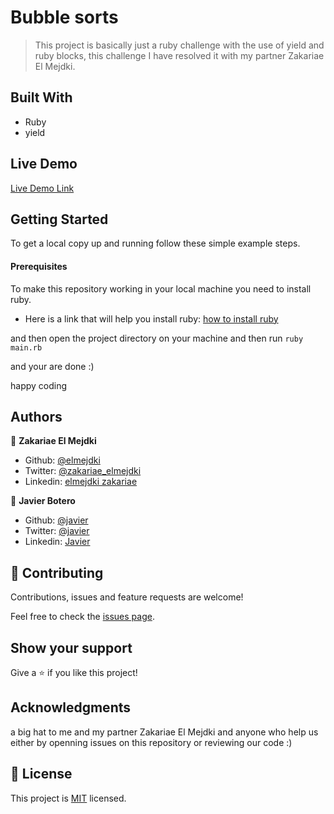 # Bubble sorts

> This project is basically just a ruby challenge with the use of yield and ruby blocks, this challenge I have resolved it with my partner Zakariae El Mejdki. 

## Built With
- Ruby
- yield

## Live Demo

[Live Demo Link](https://repl.it/repls/IndelibleBigWeblogsoftware)


## Getting Started

To get a local copy up and running follow these simple example steps.

#### Prerequisites
To make this repository working in your local machine you need to install ruby.

- Here is a link that will help you install ruby: [how to install ruby](https://www.theodinproject.com/courses/web-development-101/lessons/installing-ruby)

and then open the project directory on your machine and then run `ruby main.rb`

and your are done :)

happy coding

## Authors

👤 **Zakariae El Mejdki**

- Github: [@elmejdki](https://github.com/elmejdki)
- Twitter: [@zakariae_elmejdki](https://twitter.com/0ca7848f87ab470)
- Linkedin: [elmejdki zakariae](https://www.linkedin.com/in/zakariae-el-mejdki-644898139/)

👤 **Javier Botero**

- Github: [@javier](https://github.com/javierbotero)
- Twitter: [@javier](https://twitter.com/JavierBotero1)
- Linkedin: [Javier](https://www.linkedin.com/in/javier-botero-044686155/)

## 🤝 Contributing

Contributions, issues and feature requests are welcome!

Feel free to check the [issues page](https://github.com/elmejdki/TubeClone/issues).

## Show your support

Give a ⭐️ if you like this project!

## Acknowledgments

a big hat to me and my partner Zakariae El Mejdki and anyone who help us either by openning issues on this repository or reviewing our code :)

## 📝 License

This project is [MIT](lic.url) licensed.
